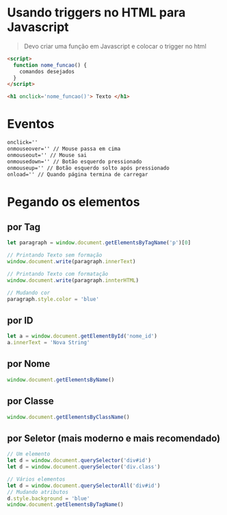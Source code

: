 # Usando triggers no HTML para Javascript 

> Devo criar uma função em Javascript e colocar o trigger no html 

```html 
<script>
  function nome_funcao() {
    comandos desejados
  }
</script>

<h1 onclick='nome_funcao()'> Texto </h1>
```

# Eventos 

```html
onclick=''
onmouseover='' // Mouse passa em cima 
onmouseout='' // Mouse sai 
onmousedown='' // Botão esquerdo pressionado 
onmouseup='' // Botão esquerdo solto após pressionado
onload='' // Quando página termina de carregar 
```

# Pegando os elementos 

## por Tag
```javascript
let paragraph = window.document.getElementsByTagName('p')[0]

// Printando Texto sem formação 
window.document.write(paragraph.innerText)

// Printando Texto com formatação
window.document.write(paragraph.innterHTML)

// Mudando cor
paragraph.style.color = 'blue'
```
## por ID
```javascript
let a = window.document.getElementById('nome_id')
a.innerText = 'Nova String'
```
## por Nome
```javascript
window.document.getElementsByName()
```
## por Classe
```javascript
window.document.getElementsByClassName()
```
## por Seletor (mais moderno e mais recomendado) 
```javascript
// Um elemento
let d = window.document.querySelector('div#id')
let d = window.document.querySelector('div.class')

// Vários elementos 
let d = window.document.querySelectorAll('div#id')
// Mudando atributos
d.style.background = 'blue'
window.document.getElementsByTagName()
```




